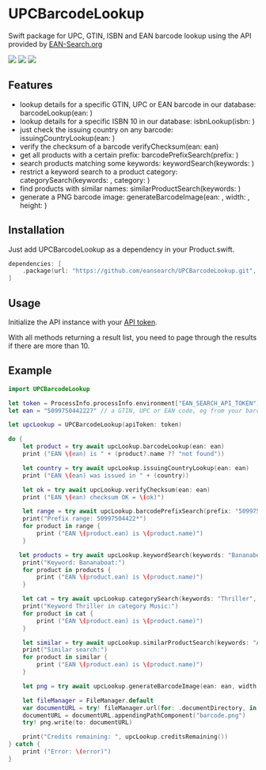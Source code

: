 # UPCBarcodeLookup

Swift package for UPC, GTIN, ISBN and EAN barcode lookup using the API provided by [EAN-Search.org](https://www.ean-search.org/upc-barcode-lookup.html)

[![](https://img.shields.io/endpoint?url=https%3A%2F%2Fswiftpackageindex.com%2Fapi%2Fpackages%2Feansearch%2FUPCBarcodeLookup%2Fbadge%3Ftype%3Dswift-versions)](https://swiftpackageindex.com/eansearch/UPCBarcodeLookup)
[![](https://img.shields.io/endpoint?url=https%3A%2F%2Fswiftpackageindex.com%2Fapi%2Fpackages%2Feansearch%2FUPCBarcodeLookup%2Fbadge%3Ftype%3Dplatforms)](https://swiftpackageindex.com/eansearch/UPCBarcodeLookup)
[![](https://img.shields.io/badge/language-swift-orange.svg)](https://swiftpackageindex.com/eansearch/UPCBarcodeLookup)

## Features

- lookup details for a specific GTIN, UPC or EAN barcode in our database: barcodeLookup(ean: )
- lookup details for a specific ISBN 10 in our database: isbnLookup(isbn: )
- just check the issuing country on any barcode: issuingCountryLookup(ean: )
- verify the checksum of a barcode verifyChecksum(ean: ean)
- get all products with a certain prefix: barcodePrefixSearch(prefix: )
- search products matching some keywords: keywordSearch(keywords: )
- restrict a keyword search to a product category: categorySearch(keywords: , category: )
- find products with similar names: similarProductSearch(keywords: )
- generate a PNG barcode image: generateBarcodeImage(ean: , width: , height: )

## Installation

Just add UPCBarcodeLookup as a dependency in your Product.swift.

```swift
dependencies: [
    .package(url: "https://github.com/eansearch/UPCBarcodeLookup.git", branch: "main")
]
```

## Usage

Initialize the API instance with your [API token](https://www.ean-search.org/ean-database-api.html).

With all methods returning a result list, you need to page through the results if there are more than 10.


## Example

```swift
import UPCBarcodeLookup

let token = ProcessInfo.processInfo.environment["EAN_SEARCH_API_TOKEN"]!
let ean = "5099750442227" // a GTIN, UPC or EAN code, eg from your barcode scanner

let upcLookup = UPCBarcodeLookup(apiToken: token)

do {
    let product = try await upcLookup.barcodeLookup(ean: ean)
    print ("EAN \(ean) is " + (product?.name ?? "not found"))

    let country = try await upcLookup.issuingCountryLookup(ean: ean)
    print ("EAN \(ean) was issued in " + (country))

    let ok = try await upcLookup.verifyChecksum(ean: ean)
    print ("EAN \(ean) checksum OK = \(ok)")

    let range = try await upcLookup.barcodePrefixSearch(prefix: "50997504422")
    print("Prefix range: 50997504422*")
    for product in range {
        print ("EAN \(product.ean) is \(product.name)")
    }

   let products = try await upcLookup.keywordSearch(keywords: "Bananaboat")
    print("Keyword: Bananaboat:")
    for product in products {
        print ("EAN \(product.ean) is \(product.name)")
    }

    let cat = try await upcLookup.categorySearch(keywords: "Thriller", category: 45)
    print("Keyword Thriller in category Music:")
    for product in cat {
        print ("EAN \(product.ean) is \(product.name)")
    }

    let similar = try await upcLookup.similarProductSearch(keywords: "Apple iPhone 16GB robust")
    print("Similar search:")
    for product in similar {
        print ("EAN \(product.ean) is \(product.name)")
    }

    let png = try await upcLookup.generateBarcodeImage(ean: ean, width: 400, height: 300)!

    let fileManager = FileManager.default
    var documentURL = try! fileManager.url(for: .documentDirectory, in: .userDomainMask, appropriateFor: nil, create: true)
    documentURL = documentURL.appendingPathComponent("barcode.png")
    try! png.write(to: documentURL)

    print("Credits remaining: ", upcLookup.creditsRemaining())
} catch {
    print ("Error: \(error)")
}
```
